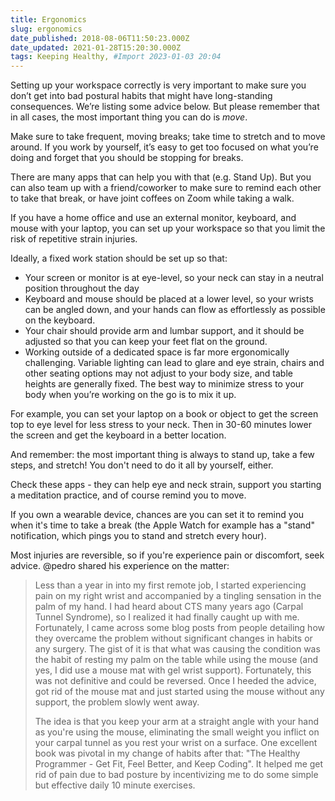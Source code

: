 ```yaml
---
title: Ergonomics
slug: ergonomics
date_published: 2018-08-06T11:50:23.000Z
date_updated: 2021-01-28T15:20:30.000Z
tags: Keeping Healthy, #Import 2023-01-03 20:04
---
```


Setting up your workspace correctly is very important to make sure you don’t get into bad postural habits that might have long-standing consequences. We’re listing some advice below. But please remember that in all cases, the most important thing you can do is *move*.

Make sure to take frequent, moving breaks; take time to stretch and to move around. If you work by yourself, it’s easy to get too focused on what you’re doing and forget that you should be stopping for breaks.

There are many apps that can help you with that (e.g. Stand Up). But you can also team up with a friend/coworker to make sure to remind each other to take that break, or have joint coffees on Zoom while taking a walk.

If you have a home office and use an external monitor, keyboard, and mouse with your laptop, you can set up your workspace so that you limit the risk of repetitive strain injuries.

Ideally, a fixed work station should be set up so that:

- Your screen or monitor is at eye-level, so your neck can stay in a neutral position throughout the day
- Keyboard and mouse should be placed at a lower level, so your wrists can be angled down, and your hands can flow as effortlessly as possible on the keyboard.
- Your chair should provide arm and lumbar support, and it should be adjusted so that you can keep your feet flat on the ground.
- Working outside of a dedicated space is far more ergonomically challenging. Variable lighting can lead to glare and eye strain, chairs and other seating options may not adjust to your body size, and table heights are generally fixed. The best way to minimize stress to your body when you’re working on the go is to mix it up.

For example, you can set your laptop on a book or object to get the screen top to eye level for less stress to your neck. Then in 30-60 minutes lower the screen and get the keyboard in a better location.

And remember: the most important thing is always to stand up, take a few steps, and stretch! You don't need to do it all by yourself, either.

Check these apps - they can help eye and neck strain, support you starting a meditation practice, and of course remind you to move.

If you own a wearable device, chances are you can set it to remind you when it's time to take a break (the Apple Watch for example has a  "stand" notification, which pings you to stand and stretch every hour).

Most injuries are reversible, so if you're experience pain or discomfort, seek advice. @pedro shared his experience on the matter:

> Less than a year in into my first remote job, I started experiencing pain on my right wrist and accompanied by a tingling sensation in the palm of my hand. I had heard about CTS many years ago (Carpal Tunnel Syndrome), so I realized it had finally caught up with me. Fortunately, I came across some blog posts from people detailing how they overcame the problem without significant changes in habits or any surgery. The gist of it is that what was causing the condition was the habit of resting my palm on the table while using the mouse (and yes, I did use a mouse mat with gel wrist support). Fortunately, this was not definitive and could be reversed. Once I heeded the advice, got rid of the mouse mat and just started using the mouse without any support, the problem slowly went away.
> 
> The idea is that you keep your arm at a straight angle with your hand as you're using the mouse, eliminating the small weight you inflict on your carpal tunnel as you rest your wrist on a surface. One excellent book was pivotal in my change of habits after that: "The Healthy Programmer - Get Fit, Feel Better, and Keep Coding". It helped me get rid of pain due to bad posture by incentivizing me to do some simple but effective daily 10 minute exercises.
